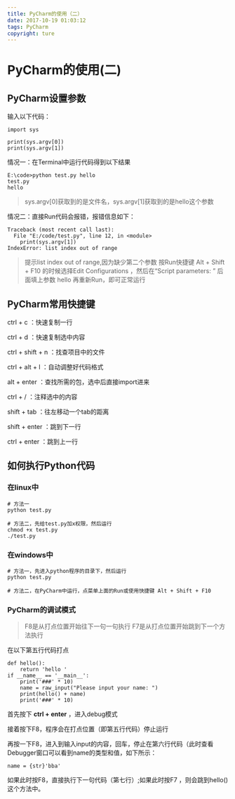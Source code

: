 ```yaml
---
title: PyCharm的使用（二）
date: 2017-10-19 01:03:12
tags: PyCharm
copyright: ture
---
```


# PyCharm的使用(二)

## PyCharm设置参数

输入以下代码：

<!--more-->

```
import sys

print(sys.argv[0])
print(sys.argv[1])
```

<!--more-->

情况一：在Terminal中运行代码得到以下结果


```
E:\code>python test.py hello
test.py
hello
```

> sys.argv[0]获取到的是文件名，sys.argv[1]获取到的是hello这个参数

情况二：直接Run代码会报错，报错信息如下：


```
Traceback (most recent call last):
  File "E:/code/test.py", line 12, in <module>
    print(sys.argv[1])
IndexError: list index out of range

```

> 提示list index out of range,因为缺少第二个参数
> 按Run快捷键 Alt + Shift + F10 的时候选择Edit Configurations ，然后在“Script parameters: ” 后面填上参数 hello
> 再重新Run，即可正常运行

## PyCharm常用快捷键

ctrl + c ：快速复制一行

ctrl + d ：快速复制选中内容

ctrl + shift + n ：找查项目中的文件

ctrl + alt + l ：自动调整好代码格式

alt + enter ：查找所需的包，选中后直接import进来

ctrl + / ：注释选中的内容

shift + tab ：往左移动一个tab的距离

shift + enter ：跳到下一行

ctrl + enter  ：跳到上一行

## 如何执行Python代码

### 在linux中

```
# 方法一
python test.py

# 方法二，先给test.py加x权限，然后运行
chmod +x test.py
./test.py
```

### 在windows中

```
# 方法一，先进入python程序的目录下，然后运行
python test.py

# 方法二，在PyCharm中运行，点菜单上面的Run或使用快捷键 Alt + Shift + F10
```

### PyCharm的调试模式

> F8是从打点位置开始往下一句一句执行
> F7是从打点位置开始跳到下一个方法执行

在以下第五行代码打点
```
def hello():
    return 'hello '
if __name__ == '__main__':
    print('###' * 10)
    name = raw_input("Please input your name: ")
    print(hello() + name)
    print('###' * 10)
```

首先按下 **ctrl + enter** ，进入debug模式

接着按下F8，程序会在打点位置（即第五行代码）停止运行

再按一下F8，进入到输入input的内容，回车，停止在第六行代码（此时查看Debugger窗口可以看到name的类型和值，如下所示：

```
name = {str}'bba'
```

如果此时按F8，直接执行下一句代码（第七行）;如果此时按F7 ，则会跳到hello()这个方法中。